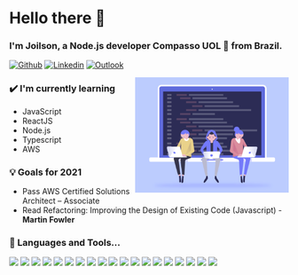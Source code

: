 # Hello there 🖖

### I'm Joilson, a Node.js developer Compasso UOL 🚀 from Brazil.

[![Github](https://img.shields.io/badge/-Github-000?style=flat&logo=Github&logoColor=white)](https://github.com/joilsonLeal)
[![Linkedin](https://img.shields.io/badge/-LinkedIn-blue?style=flat&logo=Linkedin&logoColor=white)](https://www.linkedin.com/in/joilsonleal/)
[![Outlook](https://img.shields.io/badge/-Outlook-0078D4?style=flat&logo=Microsoft-Outlook&logoColor=white)](mailto:joilson_rg@hotmail.com)

<img width="55%" align="right" alt="GIF" src="https://github.com/joilsonLeal/joilsonLeal/blob/master/imgs/comunidade.gif" />

### ✔️ I'm currently learning
- JavaScript
- ReactJS
- Node.js
- Typescript
- AWS

### 💡 Goals for 2021
- Pass AWS Certified Solutions Architect – Associate
- Read Refactoring: Improving the Design of Existing Code (Javascript) - <strong> Martin Fowler </strong>

### 📖 Languages and Tools...

![](https://img.shields.io/badge/ReactJS-informational?style=flat&logo=React&logoColor=white&color=61DAFB)
![](https://img.shields.io/badge/Node.js-informational?style=flat&logo=Node.js&logoColor=white&color=339933)
![](https://img.shields.io/badge/Nodemon-informational?style=flat&logo=Nodemon&logoColor=white&color=76D04B)
![](https://img.shields.io/badge/PostgreSQL-informational?style=flat&logo=PostgreSQL&logoColor=white&color=336791)
![](https://img.shields.io/badge/MySQL-informational?style=flat&logo=MySQL&logoColor=white&color=4479A1)
![](https://img.shields.io/badge/SQLite-informational?style=flat&logo=SQLite&logoColor=white&color=003B57)
![](https://img.shields.io/badge/SQL%20Server-informational?style=flat&logo=Microsoft%20SQL%20Server&logoColor=white&color=CC2927)
![](https://img.shields.io/badge/Docker-informational?style=flat&logo=Docker&logoColor=white&color=2496ED)
![](https://img.shields.io/badge/Gitpod-informational?style=flat&logo=Gitpod&logoColor=white&color=1AA6E4)
![](https://img.shields.io/badge/Git-informational?style=flat&logo=Git&logoColor=white&color=F05032)
![](https://img.shields.io/badge/GitHub-informational?style=flat&logo=GitHub&logoColor=white&color=181717)
![](https://img.shields.io/badge/DigitalOcean-informational?style=flat&logo=DigitalOcean&logoColor=white&color=0080FF)
![](https://img.shields.io/badge/Vultr-informational?style=flat&logo=Vultr&logoColor=white&color=007BFC)
![](https://img.shields.io/badge/Visual%20Studio%20Code-informational?style=flat&logo=Visual%20Studio%20Code&logoColor=white&color=007ACC)
![](https://img.shields.io/badge/Visual%20Studio-informational?style=flat&logo=Visual%20Studio&logoColor=white&color=5C2D91)
![](https://img.shields.io/badge/C%23-informational?style=flat&logo=C%20Sharp&logoColor=white&color=239120)
![](https://img.shields.io/badge/%2ENET-informational?style=flat&logo=%2ENET&logoColor=white&color=5C2D91)
![](https://img.shields.io/badge/Typescript-informational?style=flat&logo=Typescript&logoColor=white&color=007ACC)
![](https://img.shields.io/badge/Amazon%20AWS-informational?style=flat&logo=Amazon%20AWS&logoColor=white&color=232F3E)
<br />

<!-- Resources -->
<!-- Icons: https://simpleicons.org/ -->
<!-- GitHub Stats: https://github.com/anuraghazra/github-readme-stats -->
<!-- Emojis: https://emojipedia.org/emoji/ -->
<!-- HTML Emojis: https://www.fileformat.info/index.htm -->
<!-- Shields: https://shields.io/ -->
<!-- Awesome GitHub Profile README: https://github.com/abhisheknaiidu/awesome-github-profile-readme -->
